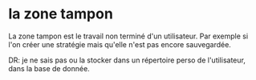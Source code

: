 # la zone tampon

La zone tampon est le travail non terminé d'un utilisateur.
Par exemple si l'on créer une stratégie mais qu'elle n'est pas encore sauvegardée.

DR: je ne sais pas ou la stocker dans un répertoire perso de l'utilisateur, dans la base de donnée.
